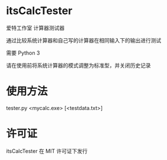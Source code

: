 itsCalcTester
====================

爱特工作室 计算器测试器

通过比较系统计算器和自己写的计算器在相同输入下的输出进行测试

需要 Python 3

请在使用前将系统计算器的模式调整为标准型，并关闭历史记录


使用方法
====================

tester.py &lt;mycalc.exe> [&lt;testdata.txt>]


许可证
====================

itsCalcTester 在 MIT 许可证下发行
